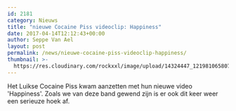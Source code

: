```yaml
---
id: 2181
category: Nieuws
title: "nieuwe Cocaine Piss videoclip: Happiness"
date: 2017-04-14T12:12:43+00:00
author: Seppe Van Ael
layout: post
permalink: /news/nieuwe-cocaine-piss-videoclip-happiness/
thumbnail: >-
  https://res.cloudinary.com/rockxxl/image/upload/14324447_1219810658075816_2178220802266059028_o.jpg
---
```

Het Luikse Cocaine Piss kwam aanzetten met hun nieuwe video 'Happiness'. Zoals we van deze band gewend zijn is er ook dit keer weer een serieuze hoek af.
